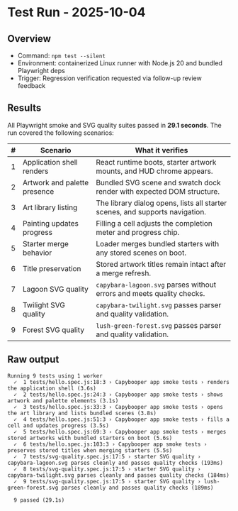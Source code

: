 # Test Run - 2025-10-04

## Overview
- Command: `npm test --silent`
- Environment: containerized Linux runner with Node.js 20 and bundled Playwright deps
- Trigger: Regression verification requested via follow-up review feedback

## Results
All Playwright smoke and SVG quality suites passed in **29.1 seconds**. The run covered the
following scenarios:

| # | Scenario | What it verifies |
| - | -------- | ---------------- |
| 1 | Application shell renders | React runtime boots, starter artwork mounts, and HUD chrome appears. |
| 2 | Artwork and palette presence | Bundled SVG scene and swatch dock render with expected DOM structure. |
| 3 | Art library listing | The library dialog opens, lists all starter scenes, and supports navigation. |
| 4 | Painting updates progress | Filling a cell adjusts the completion meter and progress chip. |
| 5 | Starter merge behavior | Loader merges bundled starters with any stored scenes on boot. |
| 6 | Title preservation | Stored artwork titles remain intact after a merge refresh. |
| 7 | Lagoon SVG quality | `capybara-lagoon.svg` parses without errors and meets quality checks. |
| 8 | Twilight SVG quality | `capybara-twilight.svg` passes parser and quality validation. |
| 9 | Forest SVG quality | `lush-green-forest.svg` passes parser and quality validation. |

## Raw output
```
Running 9 tests using 1 worker
  ✓  1 tests/hello.spec.js:18:3 › Capybooper app smoke tests › renders the application shell (3.6s)
  ✓  2 tests/hello.spec.js:24:3 › Capybooper app smoke tests › shows artwork and palette elements (3.1s)
  ✓  3 tests/hello.spec.js:33:3 › Capybooper app smoke tests › opens the art library and lists bundled scenes (3.8s)
  ✓  4 tests/hello.spec.js:51:3 › Capybooper app smoke tests › fills a cell and updates progress (3.5s)
  ✓  5 tests/hello.spec.js:69:3 › Capybooper app smoke tests › merges stored artworks with bundled starters on boot (5.6s)
  ✓  6 tests/hello.spec.js:103:3 › Capybooper app smoke tests › preserves stored titles when merging starters (5.5s)
  ✓  7 tests/svg-quality.spec.js:17:5 › starter SVG quality › capybara-lagoon.svg parses cleanly and passes quality checks (193ms)
  ✓  8 tests/svg-quality.spec.js:17:5 › starter SVG quality › capybara-twilight.svg parses cleanly and passes quality checks (184ms)
  ✓  9 tests/svg-quality.spec.js:17:5 › starter SVG quality › lush-green-forest.svg parses cleanly and passes quality checks (189ms)

  9 passed (29.1s)
```
